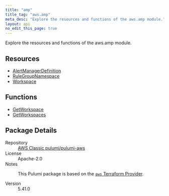 ```yaml
---
title: "amp"
title_tag: "aws.amp"
meta_desc: "Explore the resources and functions of the aws.amp module."
layout: api
no_edit_this_page: true
---
```


<!-- WARNING: this file was generated by Pulumi Docs Generator. -->
<!-- Do not edit by hand unless you're certain you know what you are doing! -->

Explore the resources and functions of the aws.amp module.

<h2 id="resources">Resources</h2>
<ul class="api">
    <li><a href="alertmanagerdefinition/" title="AlertManagerDefinition"><span class="api-symbol api-symbol--resource"></span>AlertManagerDefinition</a></li>
    <li><a href="rulegroupnamespace/" title="RuleGroupNamespace"><span class="api-symbol api-symbol--resource"></span>RuleGroupNamespace</a></li>
    <li><a href="workspace/" title="Workspace"><span class="api-symbol api-symbol--resource"></span>Workspace</a></li>
</ul>

<h2 id="functions">Functions</h2>
<ul class="api">
    <li><a href="getworkspace/" title="GetWorkspace"><span class="api-symbol api-symbol--function"></span>GetWorkspace</a></li>
    <li><a href="getworkspaces/" title="GetWorkspaces"><span class="api-symbol api-symbol--function"></span>GetWorkspaces</a></li>
</ul>

<h2 id="package-details">Package Details</h2>
<dl class="package-details">
	<dt>Repository</dt>
	<dd><a href="https://github.com/pulumi/pulumi-aws">AWS Classic pulumi/pulumi-aws</a></dd>
	<dt>License</dt>
	<dd>Apache-2.0</dd>
	<dt>Notes</dt>
	<dd><p>This Pulumi package is based on the <a href="https://github.com/hashicorp/terraform-provider-aws"><code>aws</code> Terraform Provider</a>.</p>
</dd>
	<dt>Version</dt>
	<dd>5.41.0</dd>
</dl>

